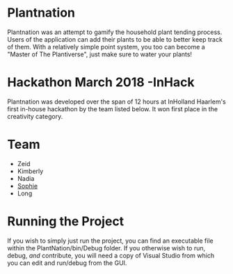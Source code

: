 # Plantnation
Plantnation was an attempt to gamify the household plant tending process. Users of the application can add their plants to be able to better keep track of them. With a relatively simple point system, you too can become a "Master of The Plantiverse", just make sure to water your plants!

# Hackathon March 2018 -InHack
Plantnation was developed over the span of 12 hours at InHolland Haarlem's first in-house hackathon by the team listed below. It won first place in the creativity category.

# Team
* Zeid
* Kimberly
* Nadia
* [Sophie](https://github.com/Druue)
* Long

# Running the Project
If you wish to simply just run the project, you can find an executable file within the PlantNation/bin/Debug folder. If you otherwise wish to run, debug, _and_ contribute, you will need a copy of Visual Studio from which you can edit and run/debug from the GUI.
